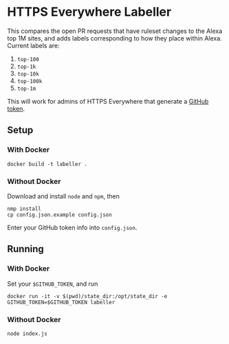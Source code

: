 # HTTPS Everywhere Labeller

This compares the open PR requests that have ruleset changes to the Alexa top 1M sites, and adds labels corresponding to how they place within Alexa.  Current labels are:

1. `top-100`
2. `top-1k`
3. `top-10k`
4. `top-100k`
5. `top-1m`

This will work for admins of HTTPS Everywhere that generate a [GitHub token](https://github.com/settings/tokens).

## Setup

### With Docker

    docker build -t labeller .

### Without Docker

Download and install `node` and `npm`, then

    nmp install
    cp config.json.example config.json

Enter your GitHub token info into `config.json`.

## Running

### With Docker

Set your `$GITHUB_TOKEN`, and run

    docker run -it -v $(pwd)/state_dir:/opt/state_dir -e GITHUB_TOKEN=$GITHUB_TOKEN labeller

### Without Docker

    node index.js
